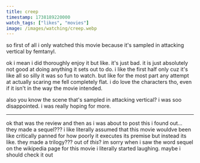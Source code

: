 ```yaml
---
title: creep
timestamp: 1738189220000
watch_tags: ["likes", "movies"]
image: /images/watching/creep.webp
---
```

so first of all i only watched this movie because it's sampled in attacking vertical by femtanyl.

ok i mean i did thoroughly enjoy it but like. it's just bad. it is just absolutely not good at doing anything it sets out to do. i like the first half only cuz it's like all so silly it was so fun to watch. but like for the most part any attempt at actually scaring me fell completely flat. i do love the characters tho, even if it isn't in the way the movie intended.

also you know the scene that's sampled in attacking vertical? i was soo disappointed. i was really hoping for more.

---

ok that was the review and then as i was about to post this i found out... they made a sequel??? i like literally assumed that this movie wouldve been like critically panned for how poorly it executes its premise but instead its like. they made a trilogy??? out of *this*? im sorry when i saw the word sequel on the wikipedia page for this movie i literally started laughing. maybe i should check it out
